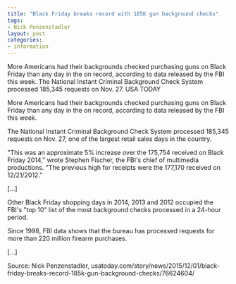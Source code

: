 ```yaml
---
title: "Black Friday breaks record with 185K gun background checks"
tags:
- Nick Penzenstadler
layout: post
categories:
- information
---
```


More Americans had their backgrounds checked purchasing guns on Black Friday than any day in the on record, according to data released by the FBI this week. The National Instant Criminal Background Check System processed 185,345 requests on Nov. 27. USA TODAY

More Americans had their backgrounds checked purchasing guns on Black Friday than any day in the on record, according to data released by the FBI this week.

The National Instant Criminal Background Check System processed 185,345 requests on Nov. 27, one of the largest retail sales days in the country.

"This was an approximate 5% increase over the 175,754 received on Black Friday 2014," wrote Stephen Fischer, the FBI's chief of multimedia productions. "The previous high for receipts were the 177,170 received on 12/21/2012."

[...]

Other Black Friday shopping days in 2014, 2013 and 2012 occupied the FBI's "top 10" list of the most background checks processed in a 24-hour period.

Since 1998, FBI data shows that the bureau has processed requests for more than 220 million firearm purchases.

[...]

Source: Nick Penzenstadler, usatoday.com/story/news/2015/12/01/black-friday-breaks-record-185k-gun-background-checks/76624604/
